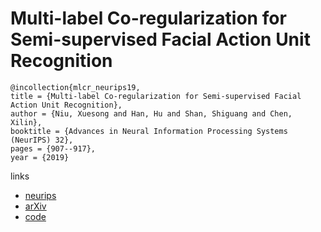 # Multi-label Co-regularization for Semi-supervised Facial Action Unit Recognition

```
@incollection{mlcr_neurips19,
title = {Multi-label Co-regularization for Semi-supervised Facial Action Unit Recognition},
author = {Niu, Xuesong and Han, Hu and Shan, Shiguang and Chen, Xilin},
booktitle = {Advances in Neural Information Processing Systems (NeurIPS) 32},
pages = {907--917},
year = {2019}
```

links
- [neurips](https://nips.cc/Conferences/2019/Schedule?showEvent=13320)
- [arXiv](https://arxiv.org/abs/1910.11012)
- [code](https://github.com/nxsEdson/MLCR)
